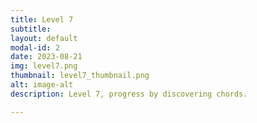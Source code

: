 ```yaml
---
title: Level 7
subtitle: 
layout: default
modal-id: 2
date: 2023-08-21
img: level7.png
thumbnail: level7_thumbnail.png
alt: image-alt
description: Level 7, progress by discovering chords.

---
```

